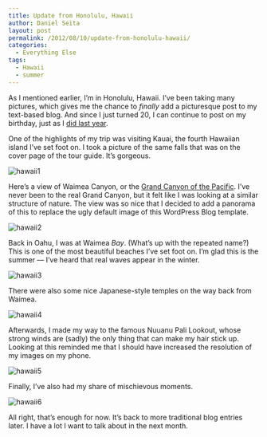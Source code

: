 ```yaml
---
title: Update from Honolulu, Hawaii
author: Daniel Seita
layout: post
permalink: /2012/08/10/update-from-honolulu-hawaii/
categories:
  - Everything Else
tags:
  - Hawaii
  - summer
---
```

As I mentioned earlier, I&#8217;m in Honolulu, Hawaii. I&#8217;ve been taking many pictures, which
gives me the chance to *finally* add a picturesque post to my text-based blog. And since I just
turned 20, I can continue to post on my birthday, just as I [did last year][1].

<!--more-->

One of the highlights of my trip was visiting Kauai, the fourth Hawaiian island I&#8217;ve set foot
on. I took a picture of the same falls that was on the cover page of the tour guide. It&#8217;s
gorgeous.

<img src="{{site.url}}/assets/hawaii/hawaii1.jpg" alt="hawaii1">

Here&#8217;s a view of Waimea Canyon, or the [Grand Canyon of the Pacific][2]. I&#8217;ve never been
to the real Grand Canyon, but it felt like I was looking at a similar structure of nature. The view
was so nice that I decided to add a panorama of this to replace the ugly default image of this
WordPress Blog template.

<img src="{{site.url}}/assets/hawaii/hawaii2.jpg" alt="hawaii2">

Back in Oahu, I was at Waimea *Bay*. (What&#8217;s up with the repeated name?) This is one of the
most beautiful beaches I&#8217;ve set foot on. I&#8217;m glad this is the summer &#8212; I&#8217;ve
heard that real waves appear in the winter.

<img src="{{site.url}}/assets/hawaii/hawaii3.jpg" alt="hawaii3">

There were also some nice Japanese-style temples on the way back from Waimea.

<img src="{{site.url}}/assets/hawaii/hawaii4.jpg" alt="hawaii4">

Afterwards, I made my way to the famous Nuuanu Pali Lookout, whose strong winds are (sadly) the only
thing that can make my hair stick up. Looking at this reminded me that I should have increased the
resolution of my images on my phone.

<img src="{{site.url}}/assets/hawaii/hawaii5.jpg" alt="hawaii5">

Finally, I&#8217;ve also had my share of mischievous moments.

<img src="{{site.url}}/assets/hawaii/hawaii6.jpg" alt="hawaii6">

All right, that&#8217;s enough for now. It&#8217;s back to more traditional blog entries later. I
have a lot I want to talk about in the next month.

 [1]: http://danieltakeshi.github.io/2011/08/09/so-i-turned-19/
 [2]: http://en.wikipedia.org/wiki/Waimea_Canyon_State_Park
